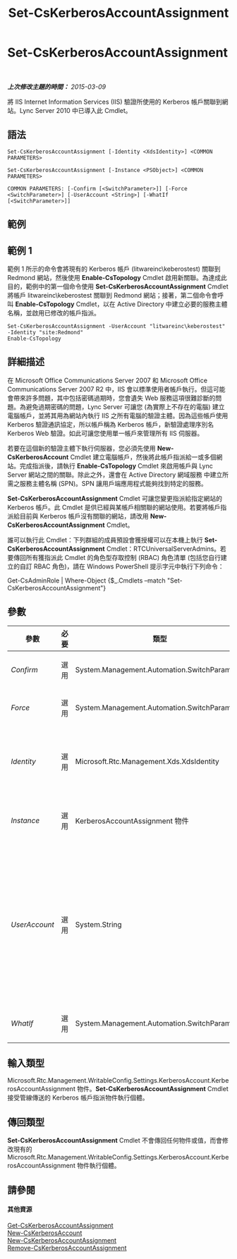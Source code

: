 ﻿---
title: Set-CsKerberosAccountAssignment
TOCTitle: Set-CsKerberosAccountAssignment
ms:assetid: 16a964d2-2515-4a37-9686-3e377de58b14
ms:mtpsurl: https://technet.microsoft.com/zh-tw/library/Gg398232(v=OCS.15)
ms:contentKeyID: 49290211
ms.date: 08/10/2015
mtps_version: v=OCS.15
ms.translationtype: HT
---

# Set-CsKerberosAccountAssignment

 

_**上次修改主題的時間：** 2015-03-09_

將 IIS Internet Information Services (IIS) 驗證所使用的 Kerberos 帳戶關聯到網站。Lync Server 2010 中已導入此 Cmdlet。

## 語法

    Set-CsKerberosAccountAssignment [-Identity <XdsIdentity>] <COMMON PARAMETERS>

    Set-CsKerberosAccountAssignment [-Instance <PSObject>] <COMMON PARAMETERS>

    COMMON PARAMETERS: [-Confirm [<SwitchParameter>]] [-Force <SwitchParameter>] [-UserAccount <String>] [-WhatIf [<SwitchParameter>]]

## 範例

## 範例 1

範例 1 所示的命令會將現有的 Kerberos 帳戶 (litwareinc\\keberostest) 關聯到 Redmond 網站，然後使用 **Enable-CsTopology** Cmdlet 啟用新關聯。為達成此目的，範例中的第一個命令使用 **Set-CsKerberosAccountAssignment** Cmdlet 將帳戶 litwareinc\\keberostest 關聯到 Redmond 網站；接著，第二個命令會呼叫 **Enable-CsTopology** Cmdlet，以在 Active Directory 中建立必要的服務主體名稱，並啟用已修改的帳戶指派。

    Set-CsKerberosAccountAssignment -UserAccount "litwareinc\keberostest" -Identity "site:Redmond"
    Enable-CsTopology

## 詳細描述

在 Microsoft Office Communications Server 2007 和 Microsoft Office Communications Server 2007 R2 中，IIS 會以標準使用者帳戶執行。但這可能會帶來許多問題，其中包括密碼過期時，您會遺失 Web 服務這項很難診斷的問題。為避免過期密碼的問題，Lync Server 可讓您 (為實際上不存在的電腦) 建立電腦帳戶，並將其用為網站內執行 IIS 之所有電腦的驗證主體。因為這些帳戶使用 Kerberos 驗證通訊協定，所以帳戶稱為 Kerberos 帳戶，新驗證處理序別名 Kerberos Web 驗證。如此可讓您使用單一帳戶來管理所有 IIS 伺服器。

若要在這個新的驗證主體下執行伺服器，您必須先使用 **New-CsKerberosAccount** Cmdlet 建立電腦帳戶，然後將此帳戶指派給一或多個網站。完成指派後，請執行 **Enable-CsTopology** Cmdlet 來啟用帳戶與 Lync Server 網站之間的關聯。除此之外，還會在 Active Directory 網域服務 中建立所需之服務主體名稱 (SPN)。SPN 讓用戶端應用程式能夠找到特定的服務。

**Set-CsKerberosAccountAssignment** Cmdlet 可讓您變更指派給指定網站的 Kerberos 帳戶。此 Cmdlet 是供已經與某帳戶相關聯的網站使用。若要將帳戶指派給目前與 Kerberos 帳戶沒有關聯的網站，請改用 **New-CsKerberosAccountAssignment** Cmdlet。

誰可以執行此 Cmdlet：下列群組的成員預設會獲授權可以在本機上執行 **Set-CsKerberosAccountAssignment** Cmdlet：RTCUniversalServerAdmins。若要傳回所有獲指派此 Cmdlet 的角色型存取控制 (RBAC) 角色清單 (包括您自行建立的自訂 RBAC 角色)，請在 Windows PowerShell 提示字元中執行下列命令：

Get-CsAdminRole | Where-Object {$\_.Cmdlets –match "Set-CsKerberosAccountAssignment"}

## 參數


<table>
<colgroup>
<col style="width: 25%" />
<col style="width: 25%" />
<col style="width: 25%" />
<col style="width: 25%" />
</colgroup>
<thead>
<tr class="header">
<th>參數</th>
<th>必要</th>
<th>類型</th>
<th>說明</th>
</tr>
</thead>
<tbody>
<tr class="odd">
<td><p><em>Confirm</em></p></td>
<td><p>選用</p></td>
<td><p>System.Management.Automation.SwitchParameter</p></td>
<td><p>在執行命令前先提示確認。</p></td>
</tr>
<tr class="even">
<td><p><em>Force</em></p></td>
<td><p>選用</p></td>
<td><p>System.Management.Automation.SwitchParameter</p></td>
<td><p>隱藏執行命令時可能發生的非嚴重錯誤訊息。</p></td>
</tr>
<tr class="odd">
<td><p><em>Identity</em></p></td>
<td><p>選用</p></td>
<td><p>Microsoft.Rtc.Management.Xds.XdsIdentity</p></td>
<td><p>已指派 Kerberos 帳戶之網站的唯一識別碼 (這是該網站的 Identity，而不是電腦帳戶的 Identity)。例如：-Identity &quot;site:Redmond&quot;。</p></td>
</tr>
<tr class="even">
<td><p><em>Instance</em></p></td>
<td><p>選用</p></td>
<td><p>KerberosAccountAssignment 物件</p></td>
<td><p>允許您將物件參考傳遞給 Cmdlet，而非設定個別的參數值。</p></td>
</tr>
<tr class="odd">
<td><p><em>UserAccount</em></p></td>
<td><p>選用</p></td>
<td><p>System.String</p></td>
<td><p>要指派之帳戶的帳戶名稱，必須使用「網域名稱\使用者名稱」格式。例如：-UserAccount &quot;litwareinc\kerberostest&quot;。帳戶的使用者名稱部分 (kerberostest) 是 NETBIOS 名稱，且最多可以包含 15 個字元。</p>
<p>請注意，除了名稱 UserAccount，此帳戶實際上是電腦帳戶，不是使用者帳戶。</p></td>
</tr>
<tr class="even">
<td><p><em>WhatIf</em></p></td>
<td><p>選用</p></td>
<td><p>System.Management.Automation.SwitchParameter</p></td>
<td><p>說明執行命令時若不實際執行命令的後果。</p></td>
</tr>
</tbody>
</table>


## 輸入類型

Microsoft.Rtc.Management.WritableConfig.Settings.KerberosAccount.KerberosAccountAssignment 物件。**Set-CsKerberosAccountAssignment** Cmdlet 接受管線傳送的 Kerberos 帳戶指派物件執行個體。

## 傳回類型

**Set-CsKerberosAccountAssignment** Cmdlet 不會傳回任何物件或值，而會修改現有的 Microsoft.Rtc.Management.WritableConfig.Settings.KerberosAccount.KerberosAccountAssignment 物件執行個體。

## 請參閱

#### 其他資源

[Get-CsKerberosAccountAssignment](get-cskerberosaccountassignment.md)  
[New-CsKerberosAccount](new-cskerberosaccount.md)  
[New-CsKerberosAccountAssignment](new-cskerberosaccountassignment.md)  
[Remove-CsKerberosAccountAssignment](remove-cskerberosaccountassignment.md)

